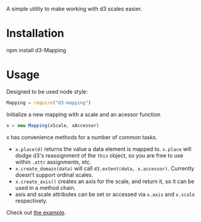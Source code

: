 A simple utility to make working with d3 scales easier.

# Installation #

npm install d3-Mapping

# Usage #

Designed to be used node style:

```js
Mapping = require("d3-mapping")
```

Initialize a new mapping with a scale and an acessor function

```js
x = new Mapping(xScale, xAccessor)

```

x has convenience methods for a number of common tasks.


- `x.place(d)` returns the value  a data element is mapped to. `x.place` will
  dodge d3's reassignment of the `this` object, so you are free to use within
  `.attr` assignments, etc.
- `x.create_domain(data)` will call `d3.extent(data, x.accessor)`. Currently
  doesn't support ordinal scales.
- `x.create_axis()` creates an axis for the scale, and return it, so it can be
  used in a method chain.
- axis and scale attributes can be set or accessed via `x.axis` and `x.scale`
  respectively.

Check out [the example](./example).

